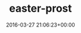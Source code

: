 ---
title:		"easter-prost"
type:		"photos"
mediatype:		"upload"
description:		"TBC"
date:		"2016-03-27 21:06:23+00:00"
album:		"experimental"
filename:		"easter-prost.md"
series:		""
cl_public_id:		"experimental/easter-prost"
cl_version:		1497004522
format:		"tiff"
bytes:		2098568
width:		810
height:		1440
colours:
- "#020202"
- "#1A0402"
- "#CE7074"
- "#874847"
- "#000105"
- "#7A4932"
- "#3B221E"
- "#D7926C"
- "#2E1C29"
- "#EBCACB"
- "#242437"
- "#75280B"
- "#CDADC4"
- "#B0A8CA"
- "#6FB1D4"
- "#4E597C"
- "#666076"
- "#766162"
- "#7E6679"
- "#3F3642"
- "#F0C188"
- "#2B202F"
- "#79546B"
- "#6F1C12"
- "#EFF0DF"
- "#022135"
- "#020002"
exposure_mode:		"Auto"
program:		"Aperture-priority AE"
aperture:		"2.8"
focal_length:		"52.0 mm"
iso:		"2500"
shutter_speed:		"1/13"
metering:		"Multi-segment"
flash:		"Off, Did not fire"
white_balance:		"Custom"
colour_temp:		"2300"
has_crop:		"false"
orientation:		"Horizontal (normal)"
camera_model:		"NIKON D800"
lens_info:		"24-70mm f/2.8"
artist:		"No artist info"
x_resolution:		"300"
y_resolution:		"300"
---